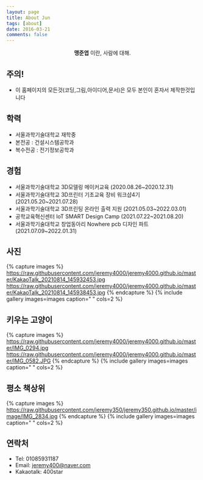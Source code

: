 ```yaml
---
layout: page
title: About Jun
tags: [about]
date: 2016-03-21
comments: false
---
```

    
<center><b>맹준엽</b> 이란, 사람에 대해.</center>

## 주의!
* 이 홈페이지의 모든것(코딩,그림,아이디어,문서)은 모두 본인이 혼자서 제작한것입니다

## 학력
* 서울과학기술대학교 재학중
* 본전공 : 건설시스템공학과
* 복수전공 : 전기정보공학과 

## 경험
* 서울과학기술대학교 3D모델링 메이커교육 (2020.08.26~2020.12.31)
* 서울과학기술대학교 3D프린터 기초교육 장비 워크샵4기 (2021.05.20~2021.07.28)
* 서울과학기술대학교 3D프린팅 온라인 출력 지원 (2021.05.03~2022.03.01)
* 공학교육혁신센터 IoT SMART Design Camp (2021.07.22~2021.08.20)
* 서울과학기술대학교 창업동아리 Nowhere pcb 디자인 파트 (2021.07.09~2022.01.31)

## 사진
{% capture images %}
https://raw.githubusercontent.com/jeremy4000/jeremy4000.github.io/master/KakaoTalk_20210814_145932453.jpg
https://raw.githubusercontent.com/jeremy4000/jeremy4000.github.io/master/KakaoTalk_20210814_145938453.jpg
{% endcapture %}
{% include gallery images=images caption=" " cols=2 %}


## 키우는 고양이
{% capture images %}
https://raw.githubusercontent.com/jeremy4000/jeremy4000.github.io/master/IMG_0294.jpg
https://raw.githubusercontent.com/jeremy4000/jeremy4000.github.io/master/IMG_0582.JPG
{% endcapture %}
{% include gallery images=images caption=" " cols=2 %}

## 평소 책상위
{% capture images %}
https://raw.githubusercontent.com/jeremy350/jeremy350.github.io/master/image/IMG_2834.jpg
{% endcapture %}
{% include gallery images=images caption=" " cols=2 %}



## 연락처
* Tel: 01085931187
* Email: jeremy400@naver.com
* Kakaotalk: 400star

